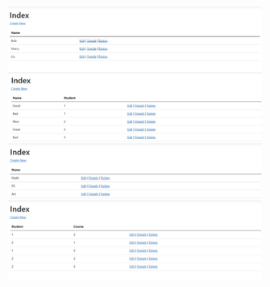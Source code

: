 ![Screenshot1](https://github.com/yukidee945/LABA3/blob/master/Students.png)
![Screenshot2](https://github.com/yukidee945/LABA3/blob/master/Marks.jpg)
![Screenshot3](https://github.com/yukidee945/LABA3/blob/master/Courses.jpg)
![Screenshot4](https://github.com/yukidee945/LABA3/blob/master/StudentAndCourses.jpg)
